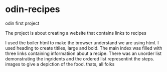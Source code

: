 # odin-recipes
odin first project

The project is about creating a website that contains links to recipes 

I used the boiler html to make the browser understand we are using html. I used heading to create titiles, large and bold. The main index was filled with three links containing informatiion about a recipe. There was an unorder list demonstrating the ingridents and the ordered list representint the steps. images to give a depiction of the food. thats, all folks
